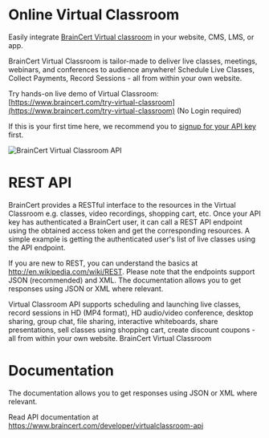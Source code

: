 Online Virtual Classroom
================

Easily integrate [BrainCert Virtual classroom](https://www.braincert.com) in your website, CMS, LMS, or app.

BrainCert Virtual Classroom is tailor-made to deliver live classes, meetings, webinars, and conferences to audience anywhere!
Schedule Live Classes, Collect Payments, Record Sessions - all from within your own website.

Try hands-on live demo of Virtual Classroom: [https://www.braincert.com/try-virtual-classroom](https://www.braincert.com/try-virtual-classroom) (No Login required)

If this is your first time here, we recommend you to [signup for your API key](https://www.braincert.com/app/virtualclassroom) first. 

![BrainCert Virtual Classroom API](https://www.braincert.com/images/bcvc1-3.jpg)

# REST API
BrainCert provides a RESTful interface to the resources in the Virtual Classroom e.g. classes, video recordings, shopping cart, etc. Once your API key has authenticated a BrainCert user, it can call a REST API endpoint using the obtained access token and get the corresponding resources. A simple example is getting the authenticated user's list of live classes using the API endpoint. 

If you are new to REST, you can understand the basics at http://en.wikipedia.com/wiki/REST. Please note that the endpoints support JSON (recommended) and XML. The documentation allows you to get responses using JSON or XML where relevant.

Virtual Classroom API supports scheduling and launching live classes, record sessions in HD (MP4 format), HD audio/video conference, desktop sharing, group chat, file sharing, interactive whiteboards, share presentations, sell classes using shopping cart, create discount coupons - all from within your own website.
BrainCert Virtual Classroom


# Documentation

The documentation allows you to get responses using JSON or XML where relevant.

Read API documentation at https://www.braincert.com/developer/virtualclassroom-api
